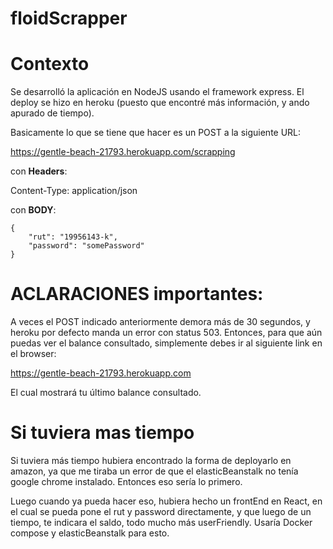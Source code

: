 # floidScrapper

# Contexto

Se desarrolló la aplicación en NodeJS usando el framework express. El deploy se hizo en heroku (puesto que encontré más información, y ando apurado de tiempo).

Basicamente lo que se tiene que hacer es un POST a la siguiente URL:

https://gentle-beach-21793.herokuapp.com/scrapping

con **Headers**:

Content-Type: application/json

con **BODY**:

```
{
    "rut": "19956143-k",
    "password": "somePassword"
}
```

# ACLARACIONES importantes:

A veces el POST indicado anteriormente demora más de 30 segundos, y heroku por defecto manda un error con status 503. Entonces, para que aún puedas ver el balance consultado, simplemente debes ir al siguiente link en el browser:

https://gentle-beach-21793.herokuapp.com

El cual mostrará tu último balance consultado.

# Si tuviera mas tiempo

Si tuviera más tiempo hubiera encontrado la forma de deployarlo en amazon, ya que me tiraba un error de que el elasticBeanstalk no tenía google chrome instalado. Entonces eso sería lo primero.

Luego cuando ya pueda hacer eso, hubiera hecho un frontEnd en React, en el cual se pueda pone el rut y password directamente, y que luego de un tiempo, te indicara el saldo, todo mucho más userFriendly. Usaría Docker compose y elasticBeanstalk para esto.
